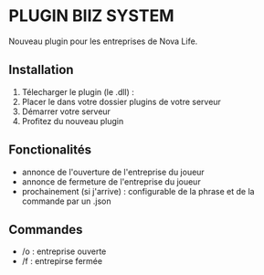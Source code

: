 

# PLUGIN BIIZ SYSTEM

Nouveau plugin pour les entreprises de Nova Life.

## Installation
1. Télecharger le plugin (le .dll) :
2. Placer le dans votre dossier plugins de votre serveur
3. Démarrer votre serveur
4. Profitez du nouveau plugin

## Fonctionalités

- annonce de l'ouverture de l'entreprise du joueur
- annonce de fermeture de l'entreprise du joueur
- prochainement (si j'arrive) : configurable de la phrase et de la commande par un .json
  
## Commandes

- /o : entreprise ouverte
- /f : entrepirse fermée
